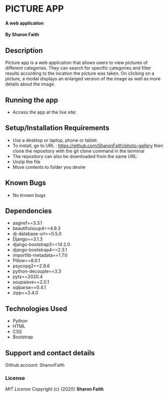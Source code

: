#   PICTURE APP
#### A web application
#### By **Sharon Faith**
## Description
Picture app is a web application that allows users to view pictures of different categories. They can search for specific categories and filter results according to the location the picture was taken. On clicking on a picture, a modal displays an enlarged version of the image as well as more details about the image.



## Running the app
*  Access the app at the live site: 

## Setup/Installation Requirements
* Use a desktop or laptop, phone or tablet.
* To install, go to URL : https://github.com/SharonFaith/photo-gallery then clone the repository with the git clone command in the terminal
* The repository can also be downloaded from the same URL:
* Unzip the file
* Move contents to folder you desire



## Known Bugs
- No known bugs

## Dependencies
* asgiref==3.3.1
* beautifulsoup4==4.9.3
* dj-database-url==0.5.0
* Django==3.1.3
* django-bootstrap3==14.2.0
* django-bootstrap4==2.3.1
* importlib-metadata==1.7.0
* Pillow==8.0.1
* psycopg2==2.8.6
* python-decouple==3.3
* pytz==2020.4
* soupsieve==2.0.1
* sqlparse==0.4.1
* zipp==3.4.0


## Technologies Used

- Python
- HTML
- CSS
- Bootstrap

## Support and contact details
Github account: SharonFaith

### License
*MIT License*
Copyright (c) {2020} **Sharon Faith**